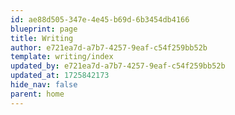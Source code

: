 ```yaml
---
id: ae88d505-347e-4e45-b69d-6b3454db4166
blueprint: page
title: Writing
author: e721ea7d-a7b7-4257-9eaf-c54f259bb52b
template: writing/index
updated_by: e721ea7d-a7b7-4257-9eaf-c54f259bb52b
updated_at: 1725842173
hide_nav: false
parent: home
---
```

